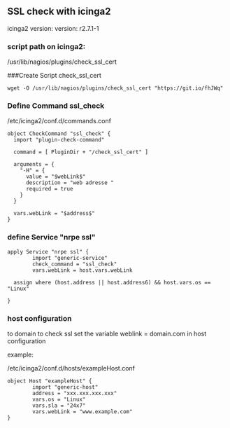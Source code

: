 ## SSL check with icinga2

icinga2 version: version: r2.7.1-1

### script path on icinga2:
/usr/lib/nagios/plugins/check_ssl_cert

###Create Script check_ssl_cert
```
wget -O /usr/lib/nagios/plugins/check_ssl_cert "https://git.io/fhJWq"
```

### Define Command ssl_check

/etc/icinga2/conf.d/commands.conf
```
object CheckCommand "ssl_check" {
  import "plugin-check-command"

  command = [ PluginDir + "/check_ssl_cert" ]

  arguments = {
    "-H" = {
      value = "$webLink$"
      description = "web adresse "
      required = true
    }
  }

  vars.webLink = "$address$"
}
```

### define Service "nrpe ssl"
```
apply Service "nrpe ssl" {
        import "generic-service"
        check_command = "ssl_check"
        vars.webLink = host.vars.webLink

  assign where (host.address || host.address6) && host.vars.os == "Linux"

}
```

### host configuration 
 to domain to check ssl set the variable weblink = domain.com in host configuration
 
 example:

/etc/icinga2/conf.d/hosts/exampleHost.conf
```
object Host "exampleHost" {
        import "generic-host"
        address = "xxx.xxx.xxx.xxx"
        vars.os = "Linux"
        vars.sla = "24x7"
        vars.webLink = "www.example.com"
}
```



